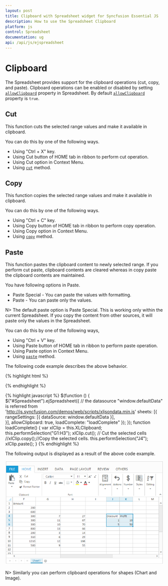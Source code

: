 ```yaml
---
layout: post
title: Clipboard with Spreadsheet widget for Syncfusion Essential JS
description: How to use the Spreadsheet Clipboard
platform: js
control: Spreadsheet
documentation: ug
api: /api/js/ejspreadsheet
---
```


# Clipboard

The Spreadsheet provides support for the clipboard operations (cut, copy, and paste). Clipboard operations can be enabled or disabled by setting [`allowClipboard`](https://help.syncfusion.com/api/js/ejspreadsheet#members:allowclipboard "allowClipboard") property in Spreadsheet.
By default [`allowClipboard`](https://help.syncfusion.com/api/js/ejspreadsheet#members:allowclipboard "allowClipboard") property is `true`.  

## Cut

This function cuts the selected range values and make it available in clipboard.

You can do this by one of the following ways. 

* Using "Ctrl + X" key.
* Using Cut button of HOME tab in ribbon to perform cut operation.
* Using Cut option in Context Menu.
* Using [`cut`](https://help.syncfusion.com/api/js/ejspreadsheet#methods:xlclipboard-cut "cut") method.

## Copy

This function copies the selected range values and make it available in clipboard.

You can do this by one of the following ways. 

* Using "Ctrl + C" key.
* Using Copy button of HOME tab in ribbon to perform copy operation.
* Using Copy option in Context Menu.
* Using [`copy`](https://help.syncfusion.com/api/js/ejspreadsheet#methods:xlclipboard-copy "copy") method.

## Paste

This function pastes the clipboard content to newly selected range. If you perform cut paste, clipboard contents are cleared whereas in copy paste the clipboard contents are maintained. 

You have following options in Paste.

* Paste Special - You can paste the values with formatting.
* Paste - You can paste only the values.

N> The default paste option is Paste Special. This is working only within the current Spreadsheet. If you copy the content from other sources, it will paste only the values in the Spreadsheet.

You can do this by one of the following ways,

* Using "Ctrl + V" key.
* Using Paste button of HOME tab in ribbon to perform paste operation.
* Using Paste option in Context Menu.
* Using [`paste`](https://help.syncfusion.com/api/js/ejspreadsheet#methods:xlclipboard-paste "paste") method.

The following code example describes the above behavior.

{% highlight html %}
<div id="Spreadsheet"></div>
{% endhighlight %}

{% highlight javascript %}
$(function () {
    $("#Spreadsheet").ejSpreadsheet({
        // the datasource "window.defaultData" is referred from 'http://js.syncfusion.com/demos/web/scripts/xljsondata.min.js'
        sheets: [{
            rangeSettings: [{ dataSource: window.defaultData }],                               
        }],
        allowClipboard: true,
        loadComplete: "loadComplete"
    });
});
function loadComplete() {
    var xlClip = this.XLClipboard;
    this.performSelection("G1:H3");
    xlClip.cut(); // Cut the selected cells
    //xlClip.copy();//Copy the selected cells.
    this.performSelection("J4");
    xlClip.paste();
}
{% endhighlight %}

The following output is displayed as a result of the above code example.

![](Clipboard_images/Clipboard_img1.png)

N> Similarly you can perform clipboard operations for shapes (Chart and Image).